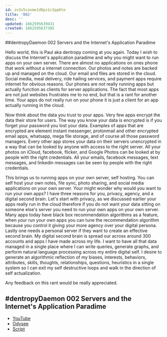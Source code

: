 ```yaml
---
id: zx3s5casme1d8pz1c3pp6te
title: '002'
desc: ''
updated: 1662595639431
created: 1662595637385
---
```



##dentropyDaemon 002 Servers and the Internet's Application Paradime

Hello world, this is Paul aka dentropy coming at you again. Today I wish to discuss the Internet's application paradime and why you might want to run apps on your own server. There are almost no applications on ones phone that work without a internet connection. Our photos and notes are backed up and managed on the cloud. Our email and files are stored in the cloud. Social media, meal delivery, ride hailing services, and payment apps require internet for obvious reasons. Our phones are not really running apps but actually function as clients for server applications. The fact that most apps are not just websites frustrates me to no end, but that is a rant for another time. Your apps do not really run on your phone it is just a client for an app actually running in the cloud.

Now think about the data you trust to your apps. Very few apps encrypt the data their store for users. The way you know your data is encrypted is if you forget your password you lost your data. Examples of apps that are encrypted are element instant messenger, protonmail and other encrypted email apps, whatsapp, mega file storage, and of course all those password managers. Every other app stores your data on their servers unencrypted in a way that can be looked by anyone with access to the right server. All your photos on iCloud, facebook, flicker, and Google Photos can be looked at by people with the right credentials. All your emails, facebook messages, text messages, and linkedin messages can be seen by people with the right credentials. 

This brings us to running apps on your own server, self hosting. You can self host your own notes, file sync, photo sharing, and social media applications on your own server. Your might wonder why would you want to run your own apps? I have three reasons for you, privacy, agency, and a digital second brain. Let's start with privacy, as we discussed earlier your apps really run in the cloud therefore if you do not want your data sitting on someone else's server you need to run your own apps on your own server. Many apps today have black box recommendation algorithms as a feature, when your run your own apps you can tune the recommendation algorithm because you control it giving your more agency over your digital persona. Lastly one needs a personal server if they want to create an effective second brain. My digital second brain is spread our across around 300 accounts and apps I have made across my life. I want to have all that data managed in a single place where I can write queries, generate graphs, and perform natural language processing across my entire digital self. I desire to generate an algorithmic reflection of my biases, interests, behaviors, attributes, skills, thoughts, relationships, questions, heuristics in a single system so I can exit my self destructive loops and walk in the direction of self actualization.

Any feedback on this rant would be really appreciated.

## #dentropyDaemon 002 Servers and the Internet's Application Paradime

* [YouTube](https://www.youtube.com/watch?v=wkGeJJxV3a8)
* [Odysee](https://odysee.com/@dentropicPortal:1/dentropyDaemon002:8)
* [Script](/dentropic-portal/dentropydaemon002)
